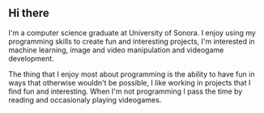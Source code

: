 ## Hi there

I'm a computer science graduate at University of Sonora. I enjoy using my programming skills to create fun and interesting projects, I'm interested in machine learning, image and video manipulation and videogame development. 

The thing that I enjoy most about programming is the ability to have fun in ways that otherwise wouldn't be possible, I like working in projects that I find fun and interesting. When I'm not programming I pass the time by reading and occasionaly playing videogames.
